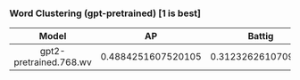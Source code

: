 ### Word Clustering (gpt-pretrained) [1 is best]
|Model|AP|Battig|BLESS|ESSLI-2008|
|:--:|:--:|:--:|:--:|:--:|
|gpt2-pretrained.768.wv|0.4884251607520105|0.3123262610709172|0.5242378278315287|0.6442668319176663|
